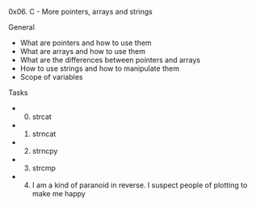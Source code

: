 0x06. C - More pointers, arrays and strings

General
* What are pointers and how to use them
* What are arrays and how to use them
* What are the differences between pointers and arrays
* How to use strings and how to manipulate them
* Scope of variables

Tasks
* 0. strcat
* 1. strncat
* 2. strncpy
* 3. strcmp
* 4. I am a kind of paranoid in reverse. I suspect people of plotting to make me happy
